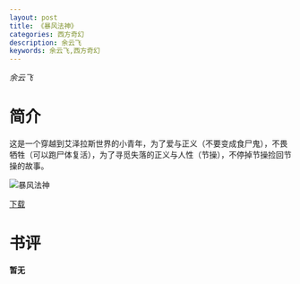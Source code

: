 ```yaml
---
layout: post
title: 《暴风法神》
categories: 西方奇幻
description: 余云飞
keywords: 余云飞,西方奇幻
---
```

*余云飞*
# 简介
这是一个穿越到艾泽拉斯世界的小青年，为了爱与正义（不要变成食尸鬼），不畏牺牲（可以跑尸体复活），为了寻觅失落的正义与人性（节操），不停掉节操捡回节操的故事。

![暴风法神](https://cdn.jsdelivr.net/gh/YYbooks0/yybooks0img@master/bookscover2/暴风法神.4kfdk2r50480.jpg)

[下载](https://link.jscdn.cn/1drv/aHR0cHM6Ly8xZHJ2Lm1zL3QvcyFBaGU2R2dNWmVFb2poWDYxaHZOTEltODBfdDNQP2U9YW11Y2tD.txt)
# 书评
**暂无**